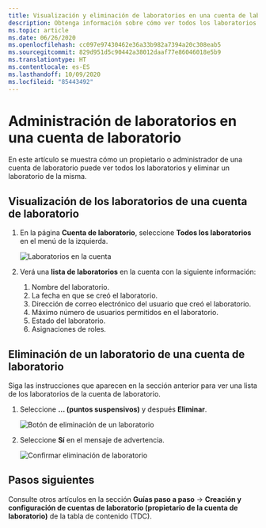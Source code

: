 ```yaml
---
title: Visualización y eliminación de laboratorios en una cuenta de laboratorio en Azure Lab Services
description: Obtenga información sobre cómo ver todos los laboratorios de una cuenta de laboratorio y eliminar un laboratorio de la misma.
ms.topic: article
ms.date: 06/26/2020
ms.openlocfilehash: cc097e97430462e36a33b982a7394a20c308eab5
ms.sourcegitcommit: 829d951d5c90442a38012daaf77e86046018e5b9
ms.translationtype: HT
ms.contentlocale: es-ES
ms.lasthandoff: 10/09/2020
ms.locfileid: "85443492"
---
```

# <a name="manage-labs-in-a-lab-account"></a>Administración de laboratorios en una cuenta de laboratorio
En este artículo se muestra cómo un propietario o administrador de una cuenta de laboratorio puede ver todos los laboratorios y eliminar un laboratorio de la misma. 

## <a name="view-labs-in-a-lab-account"></a>Visualización de los laboratorios de una cuenta de laboratorio

1. En la página **Cuenta de laboratorio**, seleccione **Todos los laboratorios** en el menú de la izquierda.

    ![Laboratorios en la cuenta](./media/how-to-manage-lab-accounts/labs-in-account.png)
1. Verá una **lista de laboratorios** en la cuenta con la siguiente información: 
    1. Nombre del laboratorio.
    2. La fecha en que se creó el laboratorio. 
    3. Dirección de correo electrónico del usuario que creó el laboratorio. 
    4. Máximo número de usuarios permitidos en el laboratorio. 
    5. Estado del laboratorio. 
    6. Asignaciones de roles. 

## <a name="delete-a-lab-in-a-lab-account"></a>Eliminación de un laboratorio de una cuenta de laboratorio
Siga las instrucciones que aparecen en la sección anterior para ver una lista de los laboratorios de la cuenta de laboratorio.

1. Seleccione **... (puntos suspensivos)**  y después **Eliminar**. 

    ![Botón de eliminación de un laboratorio](./media/how-to-manage-lab-accounts/delete-lab-button.png)
2. Seleccione **Sí** en el mensaje de advertencia. 

    ![Confirmar eliminación de laboratorio](./media/how-to-manage-lab-accounts/confirm-lab-delete.png)

## <a name="next-steps"></a>Pasos siguientes
Consulte otros artículos en la sección **Guías paso a paso** -> **Creación y configuración de cuentas de laboratorio (propietario de la cuenta de laboratorio)** de la tabla de contenido (TDC). 